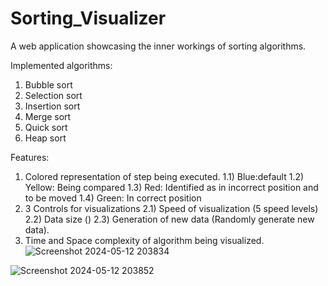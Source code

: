 # Sorting_Visualizer

A web application showcasing the inner workings of sorting algorithms.

Implemented algorithms:
1) Bubble sort
2) Selection sort
3) Insertion sort
4) Merge sort
5) Quick sort
6) Heap sort

Features:
1) Colored representation of step being executed.
  1.1) Blue:default
  1.2) Yellow: Being compared
  1.3) Red: Identified as in incorrect position and to be moved
  1.4) Green: In correct position
2) 3 Controls for visualizations
  2.1) Speed of visualization (5 speed levels)
  2.2) Data size ()
  2.3) Generation of new data (Randomly generate new data).
4) Time and Space complexity of algorithm being visualized.
![Screenshot 2024-05-12 203834](https://github.com/Pradeep-62/sorting-visualizer/assets/86191551/37ae4ec9-77ec-4685-a28e-17d486c1e90e)

![Screenshot 2024-05-12 203852](https://github.com/Pradeep-62/sorting-visualizer/assets/86191551/17dc93ec-dd0b-453c-802f-3067eff7293a)


